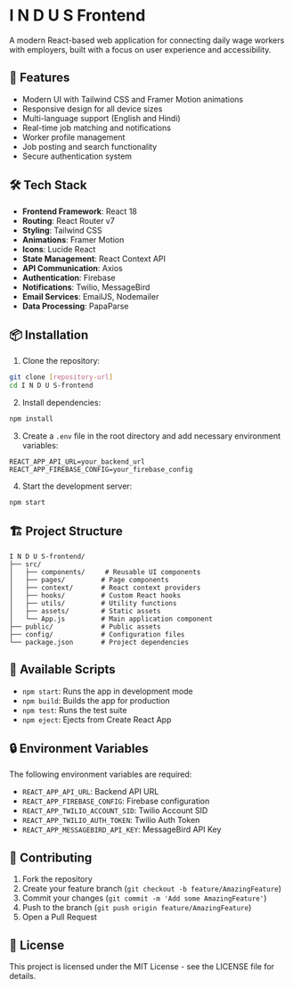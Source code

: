 # I N D U S Frontend

A modern React-based web application for connecting daily wage workers with employers, built with a focus on user experience and accessibility.

## 🚀 Features

- Modern UI with Tailwind CSS and Framer Motion animations
- Responsive design for all device sizes
- Multi-language support (English and Hindi)
- Real-time job matching and notifications
- Worker profile management
- Job posting and search functionality
- Secure authentication system

## 🛠️ Tech Stack

- **Frontend Framework**: React 18
- **Routing**: React Router v7
- **Styling**: Tailwind CSS
- **Animations**: Framer Motion
- **Icons**: Lucide React
- **State Management**: React Context API
- **API Communication**: Axios
- **Authentication**: Firebase
- **Notifications**: Twilio, MessageBird
- **Email Services**: EmailJS, Nodemailer
- **Data Processing**: PapaParse

## 📦 Installation

1. Clone the repository:
```bash
git clone [repository-url]
cd I N D U S-frontend
```

2. Install dependencies:
```bash
npm install
```

3. Create a `.env` file in the root directory and add necessary environment variables:
```env
REACT_APP_API_URL=your_backend_url
REACT_APP_FIREBASE_CONFIG=your_firebase_config
```

4. Start the development server:
```bash
npm start
```

## 🏗️ Project Structure

```
I N D U S-frontend/
├── src/
│   ├── components/     # Reusable UI components
│   ├── pages/         # Page components
│   ├── context/       # React context providers
│   ├── hooks/         # Custom React hooks
│   ├── utils/         # Utility functions
│   ├── assets/        # Static assets
│   └── App.js         # Main application component
├── public/            # Public assets
├── config/            # Configuration files
└── package.json       # Project dependencies
```

## 🚀 Available Scripts

- `npm start`: Runs the app in development mode
- `npm build`: Builds the app for production
- `npm test`: Runs the test suite
- `npm eject`: Ejects from Create React App

## 🔒 Environment Variables

The following environment variables are required:

- `REACT_APP_API_URL`: Backend API URL
- `REACT_APP_FIREBASE_CONFIG`: Firebase configuration
- `REACT_APP_TWILIO_ACCOUNT_SID`: Twilio Account SID
- `REACT_APP_TWILIO_AUTH_TOKEN`: Twilio Auth Token
- `REACT_APP_MESSAGEBIRD_API_KEY`: MessageBird API Key

## 🤝 Contributing

1. Fork the repository
2. Create your feature branch (`git checkout -b feature/AmazingFeature`)
3. Commit your changes (`git commit -m 'Add some AmazingFeature'`)
4. Push to the branch (`git push origin feature/AmazingFeature`)
5. Open a Pull Request

## 📝 License

This project is licensed under the MIT License - see the LICENSE file for details.
